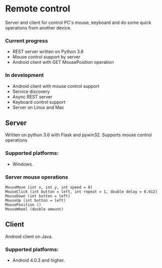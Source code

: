 # Remote control
Server and client for control PC's mouse, keyboard and do some quick operations from another device.

### Current progress
* REST server written on Python 3.6
* Mouse control support by server
* Android client with GET MousePosition operation

### In development
* Android client with mouse control support
* Service discovery
* Async REST server
* Keyboard control support
* Server on Linux and Mac

## Server
Written on python 3.6 with Flask and pywin32.
Supports mouse control operations

### Supported platforms:
* Windows.

### Server mouse operations
	MouseMove (int x, int y, int speed = 0)
	MouseClick (int button = left, int repeat = 1, double delay = 0.012)
	MouseDown (int button = left)
	MouseUp (int button = left)
	MousePosition ()
	MouseWheel (double amount)

## Client
Android client on Java.
	
### Supported platforms:
* Android 4.0.3 and higher.
	

